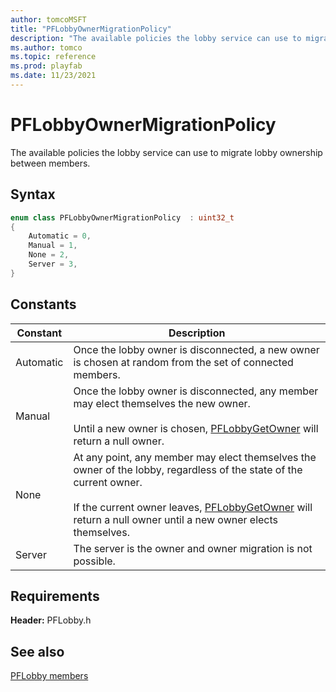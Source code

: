 ```yaml
---
author: tomcoMSFT
title: "PFLobbyOwnerMigrationPolicy"
description: "The available policies the lobby service can use to migrate lobby ownership between members."
ms.author: tomco
ms.topic: reference
ms.prod: playfab
ms.date: 11/23/2021
---
```


# PFLobbyOwnerMigrationPolicy  

The available policies the lobby service can use to migrate lobby ownership between members.    

## Syntax  
  
```cpp
enum class PFLobbyOwnerMigrationPolicy  : uint32_t  
{  
    Automatic = 0,  
    Manual = 1,  
    None = 2,  
    Server = 3,  
}  
```  
  
## Constants  
  
| Constant | Description |
| --- | --- |
| Automatic | Once the lobby owner is disconnected, a new owner is chosen at random from the set of connected members. |  
| Manual | Once the lobby owner is disconnected, any member may elect themselves the new owner.<br/><br/> Until a new owner is chosen, [PFLobbyGetOwner](../functions/pflobbygetowner.md) will return a null owner. |  
| None | At any point, any member may elect themselves the owner of the lobby, regardless of the state of the current owner.<br/><br/> If the current owner leaves, [PFLobbyGetOwner](../functions/pflobbygetowner.md) will return a null owner until a new owner elects themselves. |  
| Server | The server is the owner and owner migration is not possible. |  
  
  
## Requirements  
  
**Header:** PFLobby.h
  
## See also  
[PFLobby members](../pflobby_members.md)  

  
  
